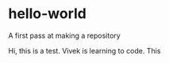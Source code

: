 # hello-world
A first pass at making a repository

Hi, this is a test. Vivek is learning to code. This 

